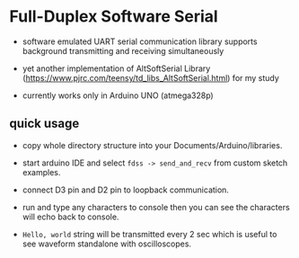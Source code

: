# Full-Duplex Software Serial

- software emulated UART serial communication library supports background transmitting and receiving simultaneously

- yet another implementation of AltSoftSerial Library (https://www.pjrc.com/teensy/td_libs_AltSoftSerial.html) for my study

- currently works only in Arduino UNO (atmega328p)

## quick usage

- copy whole directory structure into your Documents/Arduino/libraries.

- start arduino IDE and select `fdss -> send_and_recv` from custom sketch examples.

- connect D3 pin and D2 pin to loopback communication.

- run and type any characters to console then you can see the characters will echo back to console.

- `Hello, world` string will be transmitted every 2 sec which is useful to see waveform standalone with oscilloscopes.